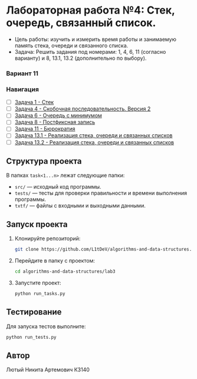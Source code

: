 # Лабораторная работа №4: Стек, очередь, связанный список.
- Цель работы: изучить и измерить время работы и занимаемую память cтека, очереди и связанного списка.
- Задача: Решить задания под номерами: 1, 4, 6, 11 (согласно варианту) и 8, 13.1, 13.2  (дополнительно по выбору).
### Вариант 11
### Навигация
- [ ] [Задача 1 - Стек ](task1)
- [ ] [Задача 4 - Скобочная последовательность. Версия 2 ](task4)
- [ ] [Задача 6 - Очередь с минимумом ](task6)
- [ ] [Задача 8 - Постфиксная запись ](task8)
- [ ] [Задача 11 - Бюрократия ](task11)
- [ ] [Задача 13.1 - Реализация стека, очереди и связанных списков ](task13_1)
- [ ] [Задача 13.2 - Реализация стека, очереди и связанных списков ](task13_2)

## Структура проекта
В папках `task<1...n>` лежат следующие папки:
- `src/` — исходный код программы.
- `tests/` — тесты для проверки правильности и времени выполнения программы.
- `txtf/` — файлы с входными и выходными данными.
## Запуск проекта
1. Клонируйте репозиторий:
   ```bash
   git clone https://github.com/L1tDeV/algorithms-and-data-structures.git
   ```
2. Перейдите в папку с проектом:
   ```bash
   cd algorithms-and-data-structures/lab3
   ```
3. Запустите проект:
   ```bash
   python run_tasks.py
   ```
## Тестирование
Для запуска тестов выполните:
   ```bash
   python run_tests.py
   ```
## Автор
Лютый Никита Артемович К3140
